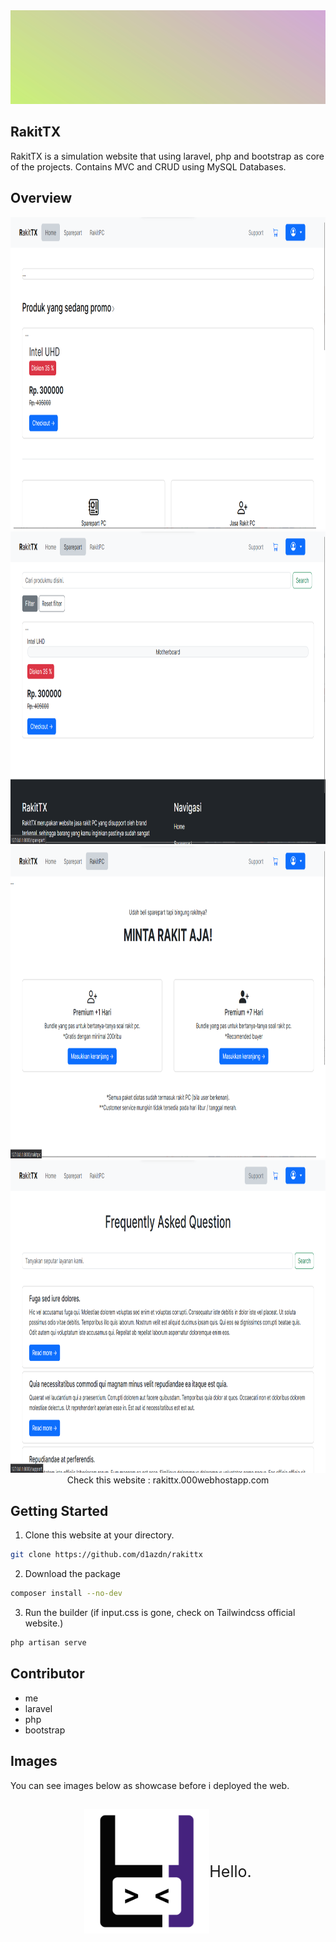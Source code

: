 <div align="center">
<img src="gradient.jpeg" style="width:100%; height:150px">

</div>

## RakitTX
RakitTX is a simulation website that using laravel, php and bootstrap as core of the projects. Contains MVC and CRUD using MySQL Databases.

## Overview
<div align="center">
<img src="First.PNG" style="width:100%; height:500px">
<br>
<img src="Second.PNG" style="width:100%; height:500px">
<br>
<img src="Third.PNG" style="width:100%; height:500px">
<br>
<img src="Forth.PNG" style="width:100%; height:500px">
<br>
Check this website : rakittx.000webhostapp.com
</div>

## Getting Started
1. Clone this website at your directory.
```sh
git clone https://github.com/d1azdn/rakittx 
```
2. Download the package
```sh
composer install --no-dev
```
3. Run the builder (if input.css is gone, check on Tailwindcss official website.)
```sh
php artisan serve
```

## Contributor
- me
- laravel
- php
- bootstrap

## Images
You can see images below as showcase before i deployed the web.

##
<div align="center" style="display:flex; align-items:center; text-align:center; justify-content: center;">
<img src="Logo.png" style="width:200px">
<p style="font-size:25px">Hello.</p>
</div>
